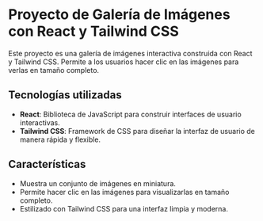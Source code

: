 # Proyecto de Galería de Imágenes con React y Tailwind CSS

Este proyecto es una galería de imágenes interactiva construida con React y Tailwind CSS. Permite a los usuarios hacer clic en las imágenes para verlas en tamaño completo.

## Tecnologías utilizadas

- **React**: Biblioteca de JavaScript para construir interfaces de usuario interactivas.
- **Tailwind CSS**: Framework de CSS para diseñar la interfaz de usuario de manera rápida y flexible.

## Características

- Muestra un conjunto de imágenes en miniatura.
- Permite hacer clic en las imágenes para visualizarlas en tamaño completo.
- Estilizado con Tailwind CSS para una interfaz limpia y moderna.